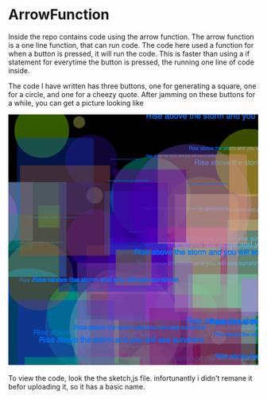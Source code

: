 # ArrowFunction

Inside the repo contains code using the arrow function. The arrow function is a one line function, that can run code. The code here used a function for when a button is pressed, it will run the code. This is faster than using a if statement for everytime the button is pressed, the running one line of code inside.

The code I have written has three buttons, one for generating a square, one for a circle, and one for a cheezy quote. 
After jamming on these buttons for a while, you can get a picture looking like 
 
  ![javascript](https://github.com/JNGUY5/ArrowFunction/blob/master/ArrowFunctions/Screen%20Shot%202017-11-04%20at%2010.18.39%20PM.png)
  
  To view the code, look the the sketch,js file. infortunantly i didn't remane it befor uploading it, so it has a basic name. 
